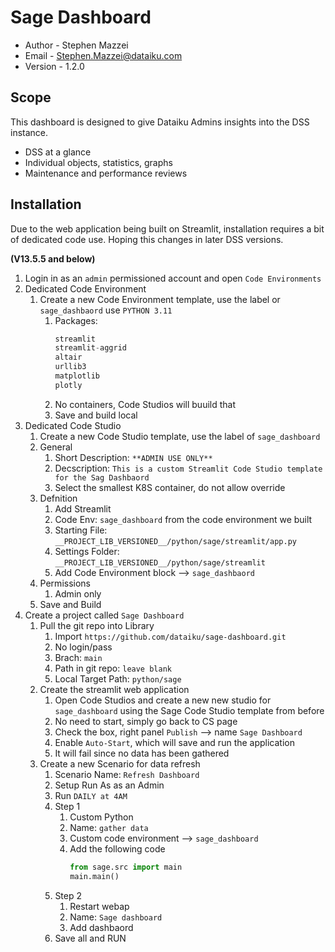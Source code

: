 # Sage Dashboard

* Author - Stephen Mazzei
* Email - Stephen.Mazzei@dataiku.com
* Version - 1.2.0

## Scope

This dashboard is designed to give Dataiku Admins insights into the DSS instance.

* DSS at a glance
* Individual objects, statistics, graphs
* Maintenance and performance reviews

## Installation

Due to the web application being built on Streamlit, installation requires a bit of dedicated code use. Hoping this changes in later DSS versions.

**(V13.5.5 and below)**

1. Login in as an `admin` permissioned account and open `Code Environments`
1. Dedicated Code Environment
    1. Create a new Code Environment template, use the label or `sage_dashbaord` use `PYTHON 3.11`
        1. Packages:
            ```python
            streamlit
            streamlit-aggrid
            altair
            urllib3
            matplotlib
            plotly
            ```
        1. No containers, Code Studios will buuild that
        1. Save and build local
1. Dedicated Code Studio 
    1. Create a new Code Studio template, use the label of `sage_dashboard`
    1. General
        1. Short Description: `**ADMIN USE ONLY**`
        1. Decscription: `This is a custom Streamlit Code Studio template for the Sag Dashbaord`
        1. Select the smallest K8S container, do not allow override
    1. Defnition
        1. Add Streamlit
        1. Code Env: `sage_dashboard` from the code environment we built
        1. Starting File: `__PROJECT_LIB_VERSIONED__/python/sage/streamlit/app.py`
        1. Settings Folder: `__PROJECT_LIB_VERSIONED__/python/sage/streamlit`
        1. Add Code Environment block --> `sage_dashbaord`
    1. Permissions
        1. Admin only
    1. Save and Build
1. Create a project called `Sage Dashboard`
    1. Pull the git repo into Library
        1. Import `https://github.com/dataiku/sage-dashboard.git`
        1. No login/pass
        1. Brach: `main`
        1. Path in git repo: `leave blank`
        1. Local Target Path: `python/sage`
    1. Create the streamlit web application
        1. Open Code Studios and create a new new studio for `sage_dashboard` using the Sage Code Studio template from before
        1. No need to start, simply go back to CS page
        1. Check the box, right panel `Publish` --> name `Sage Dashboard`
        1. Enable `Auto-Start`, which will save and run the application
        1. It will fail since no data has been gathered
    1. Create a new Scenario for data refresh
        1. Scenario Name: `Refresh Dashboard`
        1. Setup Run As as an Admin
        1. Run `DAILY at 4AM`
        1. Step 1
            1. Custom Python
            1. Name: `gather data`
            1. Custom code environment --> `sage_dashboard`
            1. Add the following code
                ```python
                from sage.src import main
                main.main()
                ```
        1. Step 2
            1. Restart webap
            1. Name: `Sage dashboard`
            1. Add dashbaord
        1. Save all and RUN
